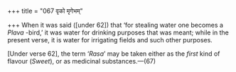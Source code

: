 +++
title = "067 वृको मृगेभम्"

+++
When it was said ([under
62])
that ‘for stealing water one becomes a *Plava* -bird,’ it was water for
drinking purposes that was meant; while in the present verse, it is
water for irrigating fields and such other purposes.

[Under verse
62],
the term ‘*Rasa*’ may be taken either as the *first* kind of flavour
(*Sweet*), or as medicinal substances.—(67)



